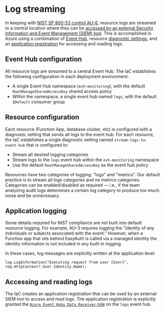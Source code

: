 # Log streaming

In keeping with [NIST SP 800-53 control AU-6](https://csrc.nist.gov/Projects/risk-management/sp800-53-controls/release-search#!/control?version=4.0&number=AU-6), resource logs are streamed to a central location where they can be [accessed by an external Security Information and Event Management (SIEM) tool](https://docs.microsoft.com/en-us/azure/azure-monitor/essentials/stream-monitoring-data-event-hubs#partner-tools-with-azure-monitor-integration). This is accomplished in Azure using a combination of [Event Hub](https://docs.microsoft.com/en-us/azure/event-hubs/event-hubs-about), resource [diagnostic settings](https://docs.microsoft.com/en-us/azure/azure-monitor/essentials/diagnostic-settings?tabs=CMD), and an [application registration](https://docs.microsoft.com/en-us/azure/event-hubs/authenticate-application) for accessing and reading logs.

## Event Hub configuration

All resource logs are streamed to a central Event Hub. The IaC establishes the following configuration in each deployment environment:

- A single Event Hub namespace (`evh-monitoring`), with the default `RootManageSharedAccessKey` shared access policy
- Within the namespace, a single event hub named `logs`, with the default `$Default` consumer group

## Resource configuration

Each resource (Function App, database cluster, etc) is configured with a diagnostic setting that sends all logs to the event hub. For each resource, the IaC establishes a single diagnostic setting named `stream-logs-to-event-hub` that is configured to:

- Stream all desired logging categories
- Stream logs to the `logs` event hub within the `evh-monitoring` namespace
- Use the default `RootManageSharedAccessKey` as the event hub policy

Resources have two categories of logging: "logs" and "metrics". Our default practice is to stream all logs categories and no metrics categories. Categories can be enabled/disabled as required — i.e., if the team analyzing audit logs determines a certain log category to produce too much noise and be unnecessary.

## Application logging

Some details required for NIST compliance are not built into default resource logging. For example, AU-3 requires logging the "identity of any individuals or subjects associated with the event." However, when a Function app that sits behind EasyAuth is called via a managed identity the identity information is not included in any built-in logging.

In these cases, log messages are explicitly written at the application level:

```
log.LogInformation("Executing request from user {User}", req.HttpContext?.User.Identity.Name);
```

## Accessing and reading logs

The IaC creates an application registration that can be used by an external SIEM tool to access and read logs. The application registration is explicitly granted the [`Azure Event Hubs Data Receiver` role](https://docs.microsoft.com/en-us/azure/event-hubs/authenticate-application#built-in-roles-for-azure-event-hubs) on the `logs` event hub.
